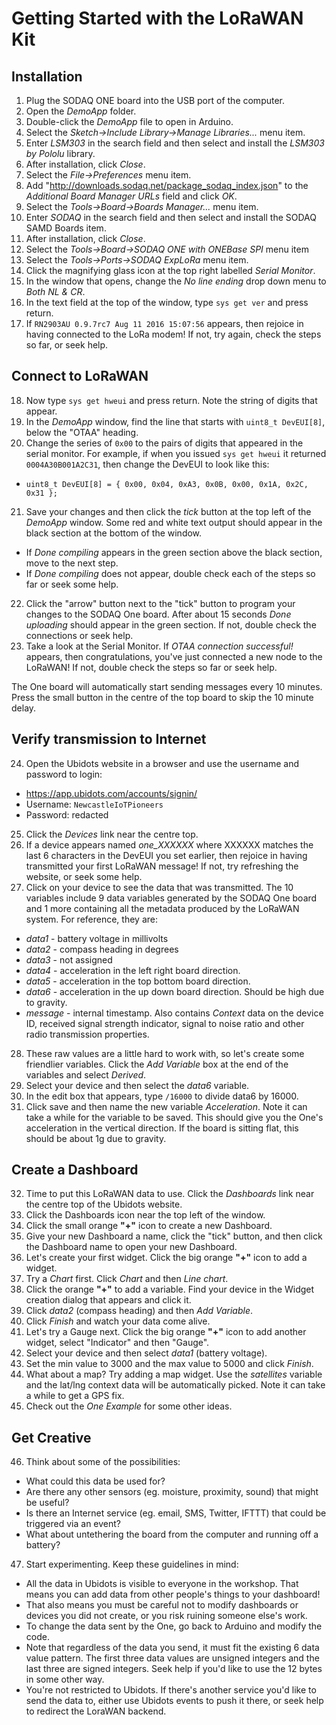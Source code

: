 Getting Started with the LoRaWAN Kit
====================================

Installation
------------

1. Plug the SODAQ ONE board into the USB port of the computer.
2. Open the _DemoApp_ folder.
3. Double-click the _DemoApp_ file to open in Arduino.
4. Select the _Sketch->Include Library->Manage Libraries..._ menu item.
5. Enter _LSM303_ in the search field and then select and install the _LSM303 by Pololu_ library.
6. After installation, click _Close_.
7. Select the _File->Preferences_ menu item.
8. Add "http://downloads.sodaq.net/package_sodaq_index.json" to the _Additional Board Manager URLs_ field and click _OK_.
9. Select the _Tools->Board->Boards Manager..._ menu item.
10. Enter _SODAQ_ in the search field and then select and install the SODAQ SAMD Boards item.
11. After installation, click _Close_.
12. Select the _Tools->Board->SODAQ ONE with ONEBase SPI_ menu item
13. Select the _Tools->Ports->SODAQ ExpLoRa_ menu item.
14. Click the magnifying glass icon at the top right labelled _Serial Monitor_.
15. In the window that opens, change the _No line ending_ drop down menu to _Both NL & CR_.
16. In the text field at the top of the window, type `sys get ver` and press return.
17. If `RN2903AU 0.9.7rc7 Aug 11 2016 15:07:56` appears, then rejoice in having connected to the LoRa modem! If not, try again, check the steps so far, or seek help.


Connect to LoRaWAN
------------------

18. Now type `sys get hweui` and press return. Note the string of digits that appear.
19. In the _DemoApp_ window, find the line that starts with `uint8_t DevEUI[8]`, below the "OTAA" heading.
20. Change the series of `0x00` to the pairs of digits that appeared in the serial monitor. For example, if when you issued `sys get hweui` it returned `0004A30B001A2C31`, then change the DevEUI to look like this:
* `uint8_t DevEUI[8] = { 0x00, 0x04, 0xA3, 0x0B, 0x00, 0x1A, 0x2C, 0x31 };`
21. Save your changes and then click the _tick_ button at the top left of the _DemoApp_ window.
Some red and white text output should appear in the black section at the bottom of the window.
* If _Done compiling_ appears in the green section above the black section, move to the next step.
* If _Done compiling_ does not appear, double check each of the steps so far or seek some help.
22. Click the "arrow" button next to the "tick" button to program your changes to the SODAQ One board. After about 15 seconds _Done uploading_ should appear in the green section. If not, double check the connections or seek help.
23. Take a look at the Serial Monitor. If _OTAA connection successful!_ appears, then congratulations, you've just connected a new node to the LoRaWAN! If not, double check the steps so far or seek help.

The One board will automatically start sending messages every 10 minutes. Press the small button in the centre of the top board to skip the 10 minute delay.

Verify transmission to Internet
-------------------------------

24. Open the Ubidots website in a browser and use the username and password to login:
* https://app.ubidots.com/accounts/signin/
* Username: `NewcastleIoTPioneers`
* Password: redacted
25. Click the _Devices_ link near the centre top.
26. If a device appears named _one_XXXXXX_ where XXXXXX matches the last 6 characters in the DevEUI you set earlier, then rejoice in having transmitted your first LoRaWAN message! If not, try refreshing the website, or seek some help.
27. Click on your device to see the data that was transmitted. The 10 variables include 9 data variables generated by the SODAQ One board and 1 more containing all the metadata produced by the LoRaWAN system. For reference, they are:
* _data1_ - battery voltage in millivolts
* _data2_ - compass heading in degrees
* _data3_ - not assigned
* _data4_ - acceleration in the left right board direction.
* _data5_ - acceleration in the top bottom board direction.
* _data6_ - acceleration in the up down board direction. Should be high due to gravity.
* _message_ - internal timestamp. Also contains _Context_ data on the device ID, received signal strength indicator, signal to noise ratio and other radio transmission properties.

28. These raw values are a little hard to work with, so let's create some friendlier variables. Click the _Add Variable_ box at the end of the variables and select _Derived_.
29. Select your device and then select the _data6_ variable.
30. In the edit box that appears, type `/16000` to divide data6 by 16000.
31. Click save and then name the new variable _Acceleration_. Note it can take a while for the variable to be saved. This should give you the One's acceleration in the vertical direction. If the board is sitting flat, this should be about 1g due to gravity.


Create a Dashboard
------------------

32. Time to put this LoRaWAN data to use. Click the _Dashboards_ link near the centre top of the Ubidots website.
33. Click the Dashboards icon near the top left of the window.
34. Click the small orange **"+"** icon to create a new Dashboard.
35. Give your new Dashboard a name, click the "tick" button, and then click the Dashboard name to open your new Dashboard.
36. Let's create your first widget. Click the big orange **"+"** icon to add a widget.
37. Try a _Chart_ first. Click _Chart_ and then _Line chart_.
38. Click the orange **"+"** to add a variable. Find your device in the Widget creation dialog that appears and click it.
39. Click _data2_ (compass heading) and then _Add Variable_.
40. Click _Finish_ and watch your data come alive.
41. Let's try a Gauge next. Click the big orange **"+"** icon to add another widget, select "Indicator" and then "Gauge".
42. Select your device and then select _data1_ (battery voltage).
43. Set the min value to 3000 and the max value to 5000 and click _Finish_.
44. What about a map? Try adding a map widget. Use the _satellites_ variable and the lat/lng context data will be automatically picked. Note it can take a while to get a GPS fix.
45. Check out the _One Example_ for some other ideas.


Get Creative
------------

46. Think about some of the possibilities:
* What could this data be used for?
* Are there any other sensors (eg. moisture, proximity, sound) that might be useful?
* Is there an Internet service (eg. email, SMS, Twitter, IFTTT) that could be triggered via an event?
* What about untethering the board from the computer and running off a battery?


47. Start experimenting. Keep these guidelines in mind:
* All the data in Ubidots is visible to everyone in the workshop. That means you can add data from other people's things to your dashboard!
* That also means you must be careful not to modify dashboards or devices you did not create, or you risk ruining someone else's work.
* To change the data sent by the One, go back to Arduino and modify the code.
* Note that regardless of the data you send, it must fit the existing 6 data value pattern. The first three data values are unsigned integers and the last three are signed integers. Seek help if you'd like to use the 12 bytes in some other way.
* You're not restricted to Ubidots. If there's another service you'd like to send the data to, either use Ubidots events to push it there, or seek help to redirect the LoraWAN backend.
